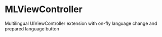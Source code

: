 # MLViewController

Multilingual UIViewController extension with on-fly language change and prepared language button
